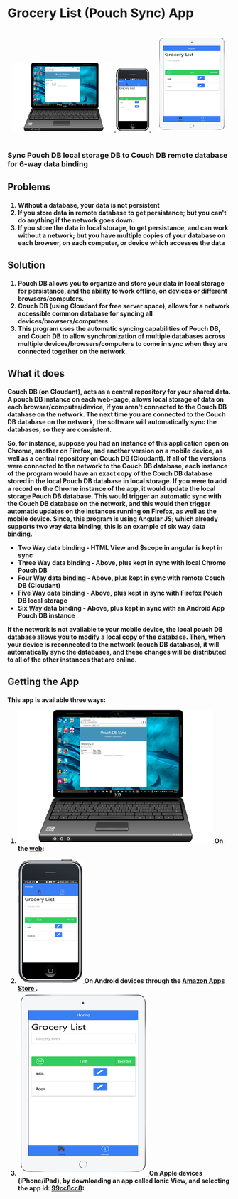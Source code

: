 <h1>Grocery List (Pouch Sync) App</h1>

  <br>
    <center>
      <a href="http://scottnakada.github.io/pouchSync/yoPouchSync/dist/public/index.html">
        <img src="images/LaptopGroceryList.png" width="45%">
      </a>
      <a href="http://www.amazon.com/Quickstart-Prototypes-Grocery-List/dp/B013ZAWJ5K/ref=sr_1_8?s=mobile-apps&ie=UTF8&qid=1439843260&sr=1-8&keywords=grocery+list">
        <img src="images/AndroidGroceryList.png" width="15%">
      </a>&nbsp;&nbsp;&nbsp;
      <a href="http://scottnakada.github.io/Penguins/#ios">
        <img src="images/iPadGroceryList.png" width="30%">
      </a>
    </center>
  <br>

<h3>Sync Pouch DB local storage DB to Couch DB remote database for 6-way data binding</h3>

<h2>Problems</h2>
<h4>
  <ol>
    <li>Without a database, your data is not persistent</li>
    <li>If you store data in remote database to get persistance; but you can't do anything if the network
      goes down.
    </li>
    <li>If you store the data in local storage, to get persistance, and can work without a network; but
      you have multiple copies of your database on each browser, on each computer, or device which
      accesses the data
    </li>
  </ol>
</h4>
  <h2>Solution</h2>
  <h4>
  <ol>
    <li>Pouch DB allows you to organize and store your data in local storage for persistance, and the
      ability to work offline, on devices or different browsers/computers.
    </li>
    <li>Couch DB (using Cloudant for free server space), allows for a network accessible common database
      for syncing all devices/browsers/computers
    </li>
    <li>This program uses the automatic syncing capabilities of Pouch DB, and Couch DB to allow
      synchronization of multiple databases across multiple devices/browsers/computers to come in sync
      when they are connected together on the network.
    </li>
  </ol>
  </h4>
  <h2>What it does</h2>
  <h4>
  <p>Couch DB (on Cloudant), acts as a central repository for your shared data.  A pouch DB instance
  on each web-page, allows local storage of data on each browser/computer/device, if you aren't connected
  to the Couch DB database on the network.  The next time you are connected to the Couch DB database on
  the network, the software will automatically sync the databases, so they are consistent.</p>
  <p>So, for instance, suppose you had an instance of this application open on Chrome, another on Firefox,
  and another version on a mobile device, as well as a central repository on Couch DB (Cloudant).  If
  all of the versions were connected to the network to the Couch DB database, each instance of the
  program would have an exact copy of the Couch DB database stored in the local Pouch DB database
  in local storage.  If you were to add a record on the Chrome instance of the app, it would update
  the local storage Pouch DB database.  This would trigger an automatic sync with the Couch DB database
  on the network, and this would then trigger automatic updates on the instances running on Firefox, as
  well as the mobile device.  Since, this program is using Angular JS; which already supports two way
  data binding, this is an example of six way data binding.</p>
  <ul>
    <li>Two Way data binding - HTML View and $scope in angular is kept in sync</li>
    <li>Three Way data binding - Above, plus kept in sync with local Chrome Pouch DB</li>
    <li>Four Way data binding - Above, plus kept in sync with remote Couch DB (Cloudant)</li>
    <li>Five Way data binding - Above, plus kept in sync with Firefox Pouch DB local storage</li>
    <li>Six Way data binding - Above, plus kept in sync with an Android App Pouch DB instance</li>
  </ul>
  <p>If the network is not available to your mobile device, the local pouch DB database allows
  you to modify a local copy of the database.  Then, when your device is reconnected to the
  network (couch DB database), it will automatically sync the databases, and these changes will
  be distributed to all of the other instances that are online.</p>
  </h4>
  
  <h2>Getting the App</h2>
    <h4>
      <p>
        This app is available three ways:
      </p>
      <ol>
        <li>
          <a href="http://scottnakada.github.io/pouchSync/yoPouchSync/dist/public/index.html">
            <img src="images/LaptopGroceryList.png"/>
          </a>
          On the <a href="http://scottnakada.github.io/pouchSync/yoPouchSync/dist/public/index.html">web</a>:<br><br>
        </li>
        <li>
          <a href="http://www.amazon.com/Quickstart-Prototypes-Grocery-List/dp/B013ZAWJ5K/ref=sr_1_8?s=mobile-apps&ie=UTF8&qid=1439843260&sr=1-8&keywords=grocery+list">
            <img src="images/AndroidGroceryList.png"/>
          </a>
          On Android devices through the
          <a href="http://www.amazon.com/Quickstart-Prototypes-Grocery-List/dp/B013ZAWJ5K/ref=sr_1_8?s=mobile-apps&ie=UTF8&qid=1439843260&sr=1-8&keywords=grocery+list">
            Amazon Apps Store
          </a>.
        </li>
        <li>
          <a href="http://scottnakada.github.io/pouchSync/index.html#ios">
            <img src="images/iPadGroceryList.png"/>
          </a>
          On Apple devices (iPhone/iPad), by downloading an app called Ionic View, and selecting the
          app id: <a href="http://scottnakada.github.io/pouchSync/index.html#ios">99cc8cc8</a>:<br><br>
        </li>
      </ol>
    </h4>